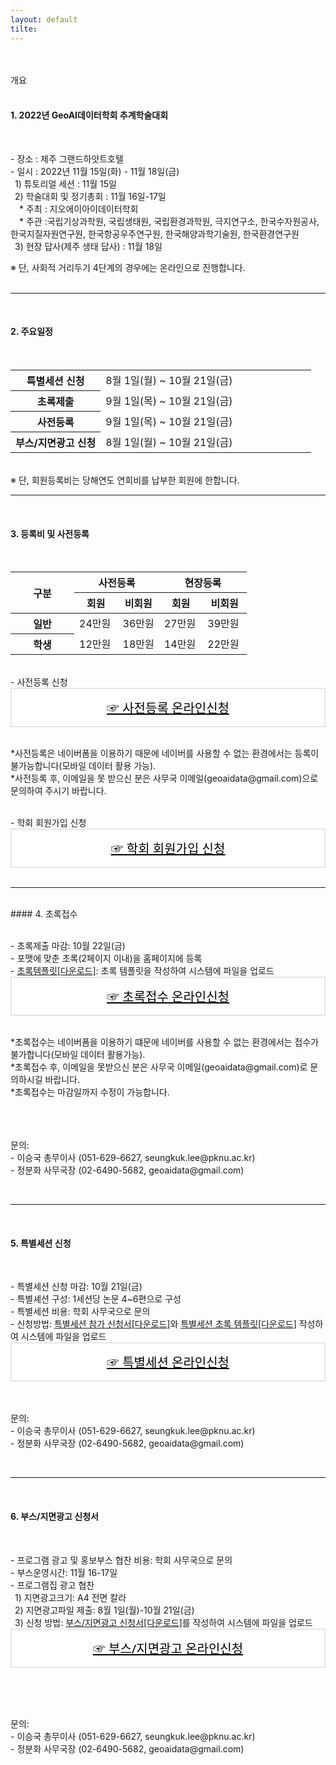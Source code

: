 ```yaml
---
layout: default
tilte:
---
```

<br>
<br>

<div class="gayheader">
  <span>개요</span>
  <div></div>
</div>

<br>

#### 1. 2022년 GeoAI데이터학회 추계학술대회

<br>
<p>
- 장소 : 제주 그랜드하얏트호텔<br>
- 일시 : 2022년 11월 15일(화) - 11월 18일(금)<br>
&ensp;1) 튜토리얼 세션 : 11월 15일<br>
&ensp;2) 학술대회 및 정기총회 : 11월 16일-17일<br>
&emsp;* 주최 : 지오에이아이데이터학회<br>
&emsp;* 주관 :국립기상과학원, 국립생태원, 국립환경과학원, 극지연구소, 한국수자원공사, 한국지질자원연구원, 한국항공우주연구원, 한국해양과학기술원, 한국환경연구원<br>
&ensp;3) 현장 답사(제주 생태 답사) : 11월 18일
</p>

※ 단, 사회적 거리두기 4단계의 경우에는 온라인으로 진행합니다.
<br><br>

<hr>

<br>

#### 2. 주요일정

<br>

<style>
  .customTable1 tr th {
    width: 30%;
  }

  .customTable2 tr td:nth-child(1) {
    width: 30%
  }
  .customTable2 tr td:nth-child(2) {
    width: 35%
  }
  .customTable2 tr td:nth-child(3) {
    width: 35%
  }

.button {
    display: block;
    background-color: white;
    border: 1px solid;
    border-width: 2px;
    border-color: #eae5e5;
    color: black;
    text-align: center;
    padding: 15px 20px;
    font-family: 'Noto Sans','맑은 고딕','Malgun Gothic',Arial,Helvetica,sans-serif,Lucida,'Grande','Microsoft YaHei','Hiragino Sans GB', 'SimSun', 'Meiryo';
    font-size: 20px;
}

  }
</style>

<table class="customTable1">
  <tr>
    <th>특별세션 신청</th>
    <td>8월 1일(월) ~ 10월 21일(금)</td>
  </tr>
  <tr>
    <th>초록제출</th>
    <td>9월 1일(목) ~ 10월 21일(금)</td>
  </tr>
  <tr>
    <th>사전등록</th>
    <td>9월 1일(목) ~ 10월 21일(금)</td>
  </tr>
  <tr>
    <th>부스/지면광고 신청</th>
    <td>8월 1일(월) ~ 10월 21일(금)</td>
  </tr>
</table><br>
※ 단, 회원등록비는 당해연도 연회비를 납부한 회원에 한합니다.

<br>

<hr> 

<br>

#### 3. 등록비 및 사전등록

<br>

<table>
  <thead>
    <tr>
      <th rowspan="2" colspan="1">구분</th>
      <th rowspan="1" colspan="2">사전등록</th>
      <th rowspan="1" colspan="2">현장등록</th>
    </tr>
    <tr>
      <th style="width: 18.33%">회원</th>
      <th style="width: 17.52%">비회원</th>
      <th style="width: 18.33%">회원</th>
      <th style="width: 18.6%">비회원</th>
    </tr>
  </thead>
  <tbody>
    <tr>
      <th style="width: 24.26%">일반</th>
      <td style="width: 18.33%">24만원</td>
      <td style="width: 17.52%">36만원</td>
      <td style="width: 18.33%">27만원</td>
      <td style="width: 18.6%">39만원</td>
    </tr>
    <tr>
      <th style="width: 26.95%" rowspan="1">학생</th>
      <td rowspan="1" style="width: 18.33%">12만원</td>
      <td rowspan="1" style="width: 17.52%">18만원</td>
      <td rowspan="1" style="width: 18.33%">14만원</td>
      <td rowspan="1" style="width: 18.6%">22만원</td>
    </tr>
  </tbody>
</table>

<p>
<br>
- 사전등록 신청<br>
<a href="https://naver.me/xTl4SjCS" target="_blank" class="button">☞ 사전등록 온라인신청</a><br>
</p>
<p class="h6">
*사전등록은 네이버폼을 이용하기 때문에 네이버를 사용할 수 없는 환경에서는 등록이 불가능합니다(모바일 데이터 활용 가능).<br>
*사전등록 후, 이메일을 못 받으신 분은 사무국 이메일(geoaidata@gmail.com)으로 문의하여 주시기 바랍니다.<br><br>
</p>

<p>
- 학회 회원가입 신청<br>
<a href="https://naver.me/xgGzI1yf" target="_blank" class="button">☞ 학회 회원가입 신청</a><br>
</p>


<hr>

<br>
#### 4. 초록접수

<p>
<br>
- 초록제출 마감: 10월 22일(금)<br>
- 포맷에 맞춘 초록(2페이지 이내)을 홈페이지에 등록<br>
- <a href="../file/abstract_template.docx" download>초록템플릿[다운로드]</a>: 초록 템플릿을 작성하여 시스템에 파일을 업로드<br>
<a href="https://naver.me/Gd6q1tKy" target="_blank" class="button">☞ 초록접수 온라인신청</a><br>
<!-- - 초록템플릿(*.doc): 초록 템플릿을 작성하여 시스템에 파일을 업로드<br>
<a href="https://www.google.com" class="button">☞ 초록템플릿(*.doc)</a> -->
</p>

<p class="h6">
*초록접수는 네이버폼을 이용하기 떄문에 네이버를 사용할 수 없는 환경에서는 접수가 불가합니다(모바일 데이터 활용가능).<br>
*초록접수 후, 이메일을 못받으신 분은 사무국 이메일(geoaidata@gmail.com)로 문의하시길 바랍니다.<br>
*초록접수는 마감일까지 수정이 가능합니다.<br><br><br>
</p>

<p class="h6">
<br>
문의:<br>
- 이승국 총무이사 (051-629-6627, seungkuk.lee@pknu.ac.kr)<br>
- 정분화 사무국장 (02-6490-5682, geoaidata@gmail.com)<br>
</p>

<br>

<hr>

<br>


<h4>5. 특별세션 신청</h4>
<br>

<p>
- 특별세션 신청 마감: 10월 21일(금)<br>
- 특별셰션 구성: 1세션당 논문 4~6편으로 구성<br>
- 특별세션 비용: 학회 사무국으로 문의<br>
- 신청방법: <a href="../file/특별세션신청서.hwp" download>특별세션 참가 신청서[다운로드]</a>와 <a href="../file/특별세션_초록접수.xlsx" download>특별세션 초록 템플릿[다운로드]</a> 작성하여 시스템에 파일을 업로드<br>
<a href="https://naver.me/5x0Mn5vs" target="_blank" class="button">☞ 특별세션 온라인신청</a><br>
</p>

<p class="h6">
<br>
문의:<br>
- 이승국 총무이사 (051-629-6627, seungkuk.lee@pknu.ac.kr)<br>
- 정분화 사무국장 (02-6490-5682, geoaidata@gmail.com)<br>
</p>
<br>
<hr>

<br>
<h4>6. 부스/지면광고 신청서</h4>
<br>
<p>
- 프로그램 광고 및 홍보부스 협찬 비용: 학회 사무국으로 문의<br>
- 부스운영시간: 11월 16-17일<br>
- 프로그램집 광고 협찬<br>
&ensp;1) 지면광고크기: A4 전면 칼라<br>
&ensp;2) 지면광고파일 제출: 8월 1일(월)-10월 21일(금)<br>
&ensp;3) 신청 방법: <a href="../file/부스_지면광고_신청서.hwp" download>부스/지면광고 신청서[다운로드]</a>를 작성하여 시스템에 파일을 업로드<br>
<a href="https://naver.me/5Ildsv7s" target="_blank" class="button">☞ 부스/지면광고 온라인신청</a><br>
</p>
<br>
<p class="h6">
<br>
문의:<br>
- 이승국 총무이사 (051-629-6627, seungkuk.lee@pknu.ac.kr)<br>
- 정분화 사무국장 (02-6490-5682, geoaidata@gmail.com)<br>
</p>
<br>


